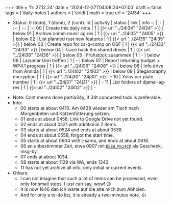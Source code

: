 +++
title = 'fri 27.12.24'
date = '2024-12-27T04:08:24+07:00'
draft = false
tags = ['daily-notes']
authors = ['viridi']
math = true
url = '24l34'
+++
<!--more-->

+ Status: 0 (todo), 1 (done), 2 (cont).
id | activity | status | link | info
-: | :- | :-: | :-: | :-:
00 | Create this daily note    | 1 | {{< url "../24l34" "24l34" >}} | below
01 | Archive comm munir ag res | 1 | {{< url "../24l05" "24l05" >}} | below
02 | List planned rust new features | 1 | {{< url "../24l35" "24l35" >}} | below
03 | Create repo for cs-q-comp on OSF | 1 | {{< url "../24l33" "24l33" >}} | below
04 | Trace back the shared drives | 1 | {{< url "../24l36" "24l36" >}} | below
05 | Frühstück zusammen | 1 | - | below
06 | Lazumar Unri treffen    | 1 | - | below
07 | Report returning budget + WP4.1 progress | 1 | {{< url "../24l06" "24l06" >}} | below
08 | Info drive from Annida  | 1 | {{< url "../24l02" "24l02" >}} | below
09 | Steganoraphy encryption | 1 | {{< url "../24j30" "24j30" >}} | -
10 | Yolov ocr plate number  | 1 | {{< url "../24j31" "24j31" >}} | -
11 | List folders of djamal-ag-res | 1 | {{< url "../24l02" "24l02" >}} | -

- Note: Cont means done partia34y, if 34t conducted todo is preferable.
- Info:
  + 00 starts at about 0410. Am 0439 wieder am Tisch nach Morgenbeten und Katzenfütterung setzen.
  + 01 ends at about 0458. Link to Google Drive not yet found.
  + 02 ends at about 0521 with additional 2 items.
  + 03 starts at about 0524 and ends at about 0538.
  + 04 ends at about 0558, forgot the start time.
  + 05 starts at about 0604 with j-sama, and ends at about 0618.
  + 06 an unbestimmter Zeit, etwa 0907 mit [`DEEW_Msz4CP`](https://www.instagram.com/p/DEEW_Msz4CP) als Geschenk, msg-by.
  + 07 ends at about 1034.
  + 08 starts at about 1129 via WA, ends 1342.
  + 11 has not yet archive all info, only initial or current events.
- Others:
  + I can not imagine that such a lot of items can be processed, even only for small steps. I just can say, wow! :wink:
  + It is now 1646 dan ich warte auf die alte mich zum Abholen.
  + And for only a to-do list, it is already a two-minutes note. :+1: